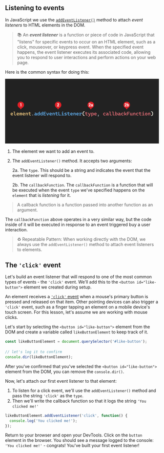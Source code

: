 ## Listening to events

In JavaScript we use the [`addEventListener()`](https://developer.mozilla.org/en-US/docs/Web/API/EventTarget/addEventListener) method to attach *event listeners* to HTML elements in the DOM.

> 📚 An ***event listener*** is a function or piece of code in JavaScript that "listens" for specific events to occur on an HTML element, such as a click, mouseover, or keypress event. When the specified event happens, the event listener executes its associated code, allowing you to respond to user interactions and perform actions on your web page.

 Here is the common syntax for doing this:

![Event listener anatomy](../dom-events-assets/addEventListener.png)

1. The element we want to add an event to.
2. The `addEventListener()` method. It accepts two arguments:

    2a. The `type`. This should be a string and indicates the event that the event listener will respond to.

    2b. The `callbackFunction`. The `callbackFunction` is a function that will be executed when the event `type` we've specified happens on the `element` that is *listening* for it.

> A callback function is a function passed into another function as an argument.

The `callbackFunction` above operates in a very similar way, but the code inside of it will be executed in response to an event triggered buy a user interaction.

> ♻️ Repeatable Pattern: When working directly with the DOM, we always use the `addEventListener()` method to attach event listeners to elements.

## The `'click'` event

Let's build an event listener that will respond to one of the most common types of events - the `'click'` event. We'll add this to the `<button id="like-button">` element we created during setup.

An element receives a [`'click'` event](https://developer.mozilla.org/en-US/docs/Web/API/Element/click_event) when a mouse's primary button is pressed and released on that item. Other pointing devices can also trigger a `'click'` event, such as a finger tapping an element on a mobile device's touch screen. For this lesson, let's assume we are working with mouse clicks.

Let's start by selecting the `<button id="like-button">` element from the DOM and create a variable called `likeButtonElement` to keep track of it.

```javascript
const likeButtonElement = document.querySelector('#like-button');

// let's log it to confirm
console.dir(likeButtonElement);
```

After you've confirmed that you've selected the `<button id="like-button">` element from the DOM, you can remove the `console.dir()`.

Now, let's attach our first event listener to that element:

1. To listen for a click event, we'll use the `addEventListener()` method and pass the string `'click'` as the `type`.
2. Then we'll write the callback function so that it logs the string `'You clicked me!'`

```javascript
likeButtonElement.addEventListener('click', function() {
  console.log('You clicked me!');
});
```

Return to your browser and open your DevTools. Click on the `button` element in the browser. You should see a message logged to the console: `'You clicked me!'` - congrats! You've built your first event listener!
